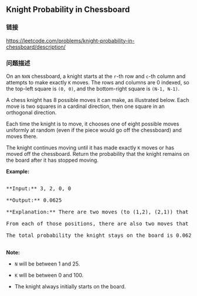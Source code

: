 ## Knight Probability in Chessboard  
### 链接  
https://leetcode.com/problems/knight-probability-in-chessboard/description/  
### 问题描述

On an `N`x`N` chessboard, a knight starts at the `r`-th row and `c`-th column and attempts to make exactly `K` moves.  The rows and columns are 0 indexed, so the top-left square is `(0, 0)`, and the bottom-right square is `(N-1, N-1)`.



A chess knight has 8 possible moves it can make, as illustrated below.  Each move is two squares in a cardinal direction, then one square in an orthogonal direction.



Each time the knight is to move, it chooses one of eight possible moves uniformly at random (even if the piece would go off the chessboard) and moves there.



The knight continues moving until it has made exactly `K` moves or has moved off the chessboard.  Return the probability that the knight remains on the board after it has stopped moving.


**Example:**<br />
<pre>
**Input:** 3, 2, 0, 0
**Output:** 0.0625
**Explanation:** There are two moves (to (1,2), (2,1)) that will keep the knight on the board.
From each of those positions, there are also two moves that will keep the knight on the board.
The total probability the knight stays on the board is 0.0625.
</pre>


**Note:**<br />
- `N` will be between 1 and 25.
- `K` will be between 0 and 100.
- The knight always initially starts on the board.

